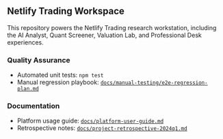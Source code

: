 ## Netlify Trading Workspace

This repository powers the Netlify Trading research workstation, including the
AI Analyst, Quant Screener, Valuation Lab, and Professional Desk experiences.

### Quality Assurance

- Automated unit tests: `npm test`
- Manual regression playbook: [`docs/manual-testing/e2e-regression-plan.md`](docs/manual-testing/e2e-regression-plan.md)

### Documentation

- Platform usage guide: [`docs/platform-user-guide.md`](docs/platform-user-guide.md)
- Retrospective notes: [`docs/project-retrospective-2024q1.md`](docs/project-retrospective-2024q1.md)
